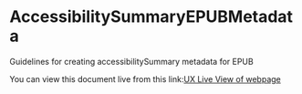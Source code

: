 # AccessibilitySummaryEPUBMetadata
Guidelines for creating accessibilitySummary metadata for EPUB

You can view this document live from this link:[UX Live View of webpage](https://benetech.github.io/AccessibilitySummaryEPUBMetadata/AccessibilitySummaryGuidelines.md)
